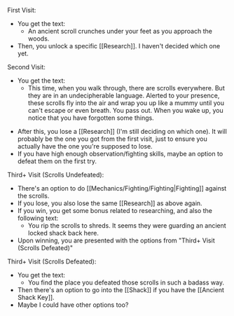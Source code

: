 First Visit:
- You get the text:
	- An ancient scroll crunches under your feet as you approach the woods.
- Then, you unlock a specific [[Research]]. I haven't decided which one yet.

Second Visit:
* You get the text:
	- This time, when you walk through, there are scrolls everywhere. But they are in an undecipherable language. Alerted to your presence, these scrolls fly into the air and wrap you up like a mummy until you can't escape or even breath. You pass out. When you wake up, you notice that you have forgotten some things.
- After this, you lose a [[Research]] (I'm still deciding on which one). It will probably be the one you got from the first visit, just to ensure you actually have the one you're supposed to lose.
- If you have high enough observation/fighting skills, maybe an option to defeat them on the first try.

Third+ Visit (Scrolls Undefeated):
- There's an option to do [[Mechanics/Fighting/Fighting|Fighting]] against the scrolls.
- If you lose, you also lose the same [[Research]] as above again.
- If you win, you get some bonus related to researching, and also the following text:
	- You rip the scrolls to shreds. It seems they were guarding an ancient locked shack back here.
- Upon winning, you are presented with the options from "Third+ Visit (Scrolls Defeated)"

Third+ Visit (Scrolls Defeated):
- You get the text:
	- You find the place you defeated those scrolls in such a badass way.
- Then there's an option to go into the [[Shack]] if you have the [[Ancient Shack Key]].
- Maybe I could have other options too?